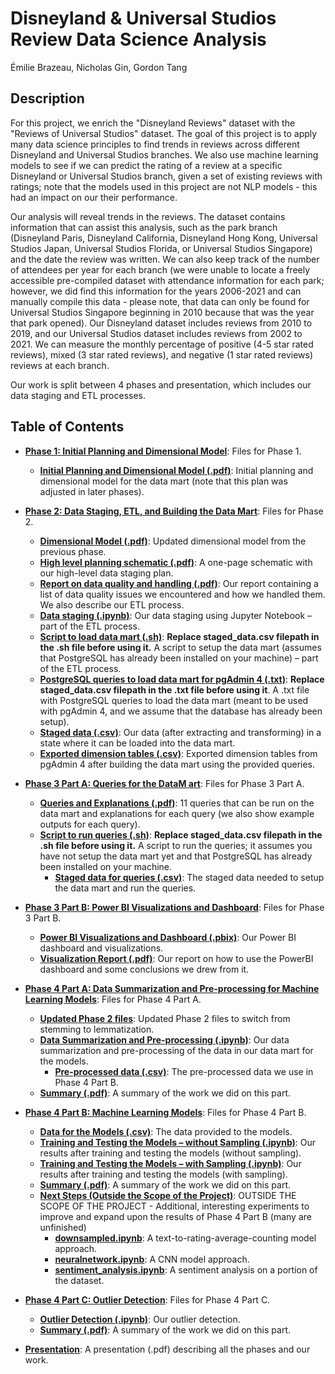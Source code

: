 # Disneyland & Universal Studios Review Data Science Analysis
Émilie Brazeau, Nicholas Gin, Gordon Tang

## Description
For this project, we enrich the "Disneyland Reviews" dataset with the "Reviews of Universal Studios" dataset. The goal of this project is to apply many data science principles to find trends in reviews across different Disneyland and Universal Studios branches. We also use machine learning models to see if we can predict the rating of a review at a specific Disneyland or Universal Studios branch, given a set of existing reviews with ratings; note that the models used in this project are not NLP models - this had an impact on our their performance. 

Our analysis will reveal trends in the reviews. The dataset contains information that can assist this analysis, such as the park branch (Disneyland Paris, Disneyland California, Disneyland Hong Kong, Universal Studios Japan, Universal Studios Florida, or Universal Studios Singapore) and the date the review was written. We can also keep track of the number of attendees per year for each branch (we were unable to locate a freely accessible pre-compiled dataset with attendance information for each park; however, we did find this information for the years 2006-2021 and can manually compile this data - please note, that data can only be found for Universal Studios Singapore beginning in 2010 because that was the year that park opened). Our Disneyland dataset includes reviews from 2010 to 2019, and our Universal Studios dataset includes reviews from 2002 to 2021. We can measure the monthly percentage of positive (4-5 star rated reviews), mixed (3 star rated reviews), and negative (1 star rated reviews) reviews at each branch.

Our work is split between 4 phases and presentation, which includes our data staging and ETL processes.

## Table of Contents
* **[Phase 1: Initial Planning and Dimensional Model](phase1)**: Files for Phase 1.
  * **[Initial Planning and Dimensional Model (.pdf)](phase1/phase_1.pdf)**: Initial planning and dimensional model for the data mart (note that this plan was adjusted in later phases).
  
* **[Phase 2: Data Staging, ETL, and Building the Data Mart](phase2)**: Files for Phase 2.
  * **[Dimensional Model (.pdf)](phase2/dimensional_model.pdf)**: Updated dimensional model from the previous phase.
  * **[High level planning schematic (.pdf)](phase2/high_level_planning.pdf)**: A one-page schematic with our high-level data staging plan.
  * **[Report on data quality and handling (.pdf)](phase2/report.pdf)**: Our report containing a list of data quality issues we encountered and how we handled them. We also describe our ETL process.
  * **[Data staging (.ipynb)](phase2/data_staging.ipynb)**: Our data staging using Jupyter Notebook – part of the ETL process.
  * **[Script to load data mart (.sh)](phase2/setup_datamart.sh)**: **Replace staged_data.csv filepath in the .sh file before using it.** A script to setup the data mart (assumes that PostgreSQL has already been installed on your machine) – part of the ETL process.
  * **[PostgreSQL queries to load data mart for pgAdmin 4 (.txt)](phase2/load_datamart.txt)**: **Replace staged_data.csv filepath in the .txt file before using it**. A .txt file with PostgreSQL queries to load the data mart (meant to be used with pgAdmin 4, and we assume that the database has already been setup). 
  * **[Staged data (.csv)](phase2/staged_data.csv)**: Our data (after extracting and transforming) in a state where it can be loaded into the data mart.
  * **[Exported dimension tables (.csv)](phase2/exported_dimension_tables)**: Exported dimension tables from pgAdmin 4 after building the data mart using the provided queries.
  
* **[Phase 3 Part A: Queries for the DataM art](phase3_partA)**: Files for Phase 3 Part A.
   * **[Queries and Explanations (.pdf)](phase3_partA/queries_and_explanations.pdf)**: 11 queries that can be run on the data mart and explanations for each query (we also show example outputs for each query).
  * **[Script to run queries (.sh)](phase3_partA/run_queries.sh)**: **Replace staged_data.csv filepath in the .sh file before using it.** A script to run the queries; it assumes you have not setup the data mart yet and that PostgreSQL has already been installed on your machine.
      * **[Staged data for queries (.csv)](phase4_partA/updated_phase2/staged_data.csv)**: The staged data needed to setup the data mart and run the queries.

* **[Phase 3 Part B: Power BI Visualizations and Dashboard](phase3_partB)**: Files for Phase 3 Part B.
  * **[Power BI Visualizations and Dashboard (.pbix)](phase3_partB/Part3B_PowerBI_Visualization.pbix)**: Our Power BI dashboard and visualizations.
  * **[Visualization Report (.pdf)](phase3_partB/visualization_report.pdf)**: Our report on how to use the PowerBI dashboard and some conclusions we drew from it. 

* **[Phase 4 Part A: Data Summarization and Pre-processing for Machine Learning Models](phase4_partA)**: Files for Phase 4 Part A.
  * **[Updated Phase 2 files](phase4_partA/updated_phase2)**: Updated Phase 2 files to switch from stemming to lemmatization.
  * **[Data Summarization and Pre-processing (.ipynb)](phase4_partA/phase4_partA.ipynb)**: Our data summarization and pre-processing of the data in our data mart for the models.
      * **[Pre-processed data (.csv)](phase4_partA/preprocessed_data.csv)**: The pre-processed data we use in Phase 4 Part B.   
  * **[Summary (.pdf)](phase4_partA/summary.pdf)**: A summary of the work we did on this part. 
   
* **[Phase 4 Part B: Machine Learning Models](phase4_partB)**: Files for Phase 4 Part B.
  * **[Data for the Models (.csv)](phase4_partB/data_for_model.csv)**: The data provided to the models.
  * **[Training and Testing the Models – without Sampling (.ipynb)](phase4_partB/phase4_partB_no_sampling.ipynb)**: Our results after training and testing the models (without sampling).
  * **[Training and Testing the Models – with Sampling (.ipynb)](phase4_partB/phase4_partB_sampling.ipynb)**: Our results after training and testing the models (with sampling).
  * **[Summary (.pdf)](phase4_partB/summary.pdf)**: A summary of the work we did on this part. 
  * **[Next Steps (Outside the Scope of the Project)](phase4_partB/next_steps)**: OUTSIDE THE SCOPE OF THE PROJECT - Additional, interesting experiments to improve and expand upon the results of Phase 4 Part B (many are unfinished)
      * **[downsampled.ipynb](phase4_partB/next_steps/downsampled.ipynb)**: A text-to-rating-average-counting model approach.
      * **[neuralnetwork.ipynb](phase4_partB/next_steps/neuralnetwork.ipynb)**: A CNN model approach.
      * **[sentiment_analysis.ipynb](phase4_partB/next_steps/sentiment_analysis.ipynb)**: A sentiment analysis on a portion of the dataset.
      
* **[Phase 4 Part C: Outlier Detection](phase4_partC)**: Files for Phase 4 Part C.
  * **[Outlier Detection (.ipynb)](phase4_partC/phase4_partC.ipynb)**: Our outlier detection.
  * **[Summary (.pdf)](phase4_partC/summary.pdf)**: A summary of the work we did on this part. 
  
* **[Presentation](presentation.pdf)**: A presentation (.pdf) describing all the phases and our work.
      

